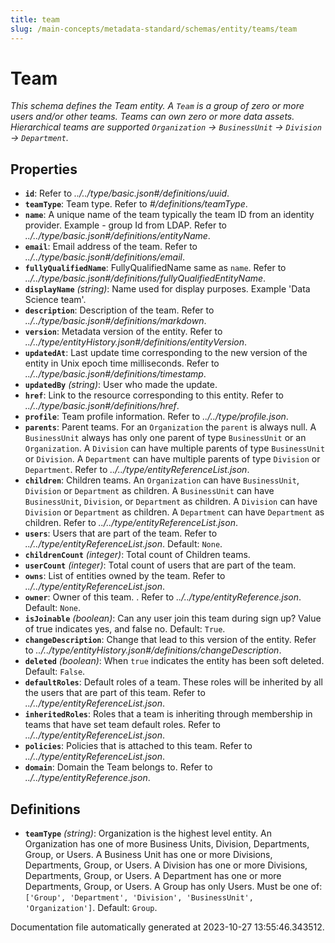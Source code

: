 ```yaml
---
title: team
slug: /main-concepts/metadata-standard/schemas/entity/teams/team
---
```


# Team

*This schema defines the Team entity. A `Team` is a group of zero or more users and/or other teams. Teams can own zero or more data assets. Hierarchical teams are supported `Organization` -> `BusinessUnit` -> `Division` -> `Department`.*

## Properties

- **`id`**: Refer to *../../type/basic.json#/definitions/uuid*.
- **`teamType`**: Team type. Refer to *#/definitions/teamType*.
- **`name`**: A unique name of the team typically the team ID from an identity provider. Example - group Id from LDAP. Refer to *../../type/basic.json#/definitions/entityName*.
- **`email`**: Email address of the team. Refer to *../../type/basic.json#/definitions/email*.
- **`fullyQualifiedName`**: FullyQualifiedName same as `name`. Refer to *../../type/basic.json#/definitions/fullyQualifiedEntityName*.
- **`displayName`** *(string)*: Name used for display purposes. Example 'Data Science team'.
- **`description`**: Description of the team. Refer to *../../type/basic.json#/definitions/markdown*.
- **`version`**: Metadata version of the entity. Refer to *../../type/entityHistory.json#/definitions/entityVersion*.
- **`updatedAt`**: Last update time corresponding to the new version of the entity in Unix epoch time milliseconds. Refer to *../../type/basic.json#/definitions/timestamp*.
- **`updatedBy`** *(string)*: User who made the update.
- **`href`**: Link to the resource corresponding to this entity. Refer to *../../type/basic.json#/definitions/href*.
- **`profile`**: Team profile information. Refer to *../../type/profile.json*.
- **`parents`**: Parent teams. For an `Organization` the `parent` is always null. A `BusinessUnit` always has only one parent of type `BusinessUnit` or an `Organization`. A `Division` can have multiple parents of type `BusinessUnit` or `Division`. A `Department` can have multiple parents of type `Division` or `Department`. Refer to *../../type/entityReferenceList.json*.
- **`children`**: Children teams. An `Organization` can have `BusinessUnit`, `Division` or `Department` as children. A `BusinessUnit` can have `BusinessUnit`, `Division`, or `Department` as children. A `Division` can have `Division` or `Department` as children. A `Department` can have `Department` as children. Refer to *../../type/entityReferenceList.json*.
- **`users`**: Users that are part of the team. Refer to *../../type/entityReferenceList.json*. Default: `None`.
- **`childrenCount`** *(integer)*: Total count of Children teams.
- **`userCount`** *(integer)*: Total count of users that are part of the team.
- **`owns`**: List of entities owned by the team. Refer to *../../type/entityReferenceList.json*.
- **`owner`**: Owner of this team. . Refer to *../../type/entityReference.json*. Default: `None`.
- **`isJoinable`** *(boolean)*: Can any user join this team during sign up? Value of true indicates yes, and false no. Default: `True`.
- **`changeDescription`**: Change that lead to this version of the entity. Refer to *../../type/entityHistory.json#/definitions/changeDescription*.
- **`deleted`** *(boolean)*: When `true` indicates the entity has been soft deleted. Default: `False`.
- **`defaultRoles`**: Default roles of a team. These roles will be inherited by all the users that are part of this team. Refer to *../../type/entityReferenceList.json*.
- **`inheritedRoles`**: Roles that a team is inheriting through membership in teams that have set team default roles. Refer to *../../type/entityReferenceList.json*.
- **`policies`**: Policies that is attached to this team. Refer to *../../type/entityReferenceList.json*.
- **`domain`**: Domain the Team belongs to. Refer to *../../type/entityReference.json*.
## Definitions

- **`teamType`** *(string)*: Organization is the highest level entity. An Organization has one of more Business Units, Division, Departments, Group, or Users. A Business Unit has one or more Divisions, Departments, Group, or Users. A Division has one or more Divisions, Departments, Group, or Users. A Department has one or more Departments, Group, or Users. A Group has only Users. Must be one of: `['Group', 'Department', 'Division', 'BusinessUnit', 'Organization']`. Default: `Group`.


Documentation file automatically generated at 2023-10-27 13:55:46.343512.
